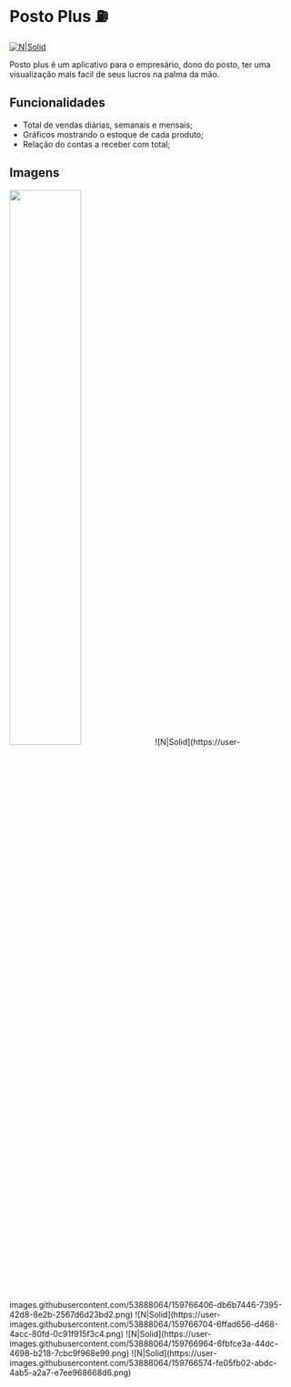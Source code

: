 # Posto Plus :fuelpump:

[![N|Solid](https://elinfo.jelastic.saveincloud.net/assets/imagens/EL.png)](https://www.elsistemas.com.br/)

Posto plus é um aplicativo para o empresário, dono do posto, ter uma visualização mais facil de seus lucros na palma da mão.

## Funcionalidades

- Total de vendas diárias, semanais e mensais;
- Gráficos mostrando o estoque de cada produto;
- Relação do contas a receber com total;

## Imagens
<img src="https://user-images.githubusercontent.com/16319829/81180309-2b51f000-8fee-11ea-8a78-ddfe8c3412a7.png" width=50% height=50%>
![N|Solid](https://user-images.githubusercontent.com/53888064/159766406-db6b7446-7395-42d8-8e2b-2567d6d23bd2.png)
![N|Solid](https://user-images.githubusercontent.com/53888064/159766704-6ffad656-d468-4acc-80fd-0c91f915f3c4.png)
![N|Solid](https://user-images.githubusercontent.com/53888064/159766964-6fbfce3a-44dc-4698-b218-7cbc9f968e99.png)
![N|Solid](https://user-images.githubusercontent.com/53888064/159766574-fe05fb02-abdc-4ab5-a2a7-e7ee968668d6.png)
